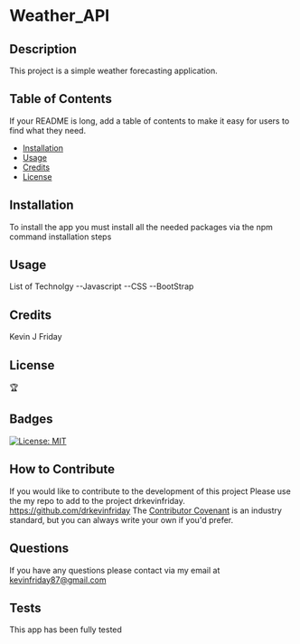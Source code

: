 # Weather_API

  ## Description
  
  This project is a simple weather forecasting application.
  
  ## Table of Contents
  
  If your README is long, add a table of contents to make it easy for users to find what they need.
  
  - [Installation](#installation)
  - [Usage](#usage)
  - [Credits](#credits)
  - [License](#license)
  
  ## Installation
  
  To install the app you must install all the needed packages via the npm command installation steps
  
  ## Usage
  List of Technolgy
	--Javascript
	--CSS
    --BootStrap
	


  
 
  ## Credits
  
  Kevin J Friday
  
  ## License


  
  🏆 
  
  ## Badges

  [![License: MIT](https://img.shields.io/badge/License-MIT-yellow.svg)](https://opensource.org/licenses/MIT)
  

  
  ## How to Contribute
  
  If you would like to contribute to the development of this project Please use the my repo to add to the project drkevinfriday.  https://github.com/drkevinfriday The [Contributor Covenant](https://www.contributor-covenant.org/) is an industry standard, but you can always write your own if you'd prefer.
  

  ## Questions
  If you have any questions please contact via my email at
  kevinfriday87@gmail.com
  ## Tests
  
  This app has been fully tested
  
